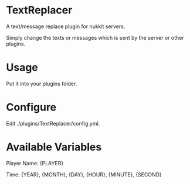 # TextReplacer
A text/message replace plugin for nukkit servers.

Simply change the texts or messages which is sent by the server or other plugins.

# Usage
Put it into your plugins folder.

# Configure
Edit ./plugins/TextReplacer/config.yml.

# Available Variables
Player Name: {PLAYER}

Time: {YEAR}, {MONTH}, {DAY}, {HOUR}, {MINUTE}, {SECOND}
